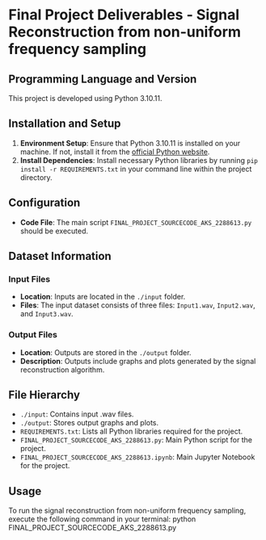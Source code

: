 # Final Project Deliverables - Signal Reconstruction from non-uniform frequency sampling

## Programming Language and Version
This project is developed using Python 3.10.11.

## Installation and Setup
1. **Environment Setup**: Ensure that Python 3.10.11 is installed on your machine. If not, install it from the [official Python website](https://www.python.org/downloads/).
2. **Install Dependencies**: Install necessary Python libraries by running `pip install -r REQUIREMENTS.txt` in your command line within the project directory.

## Configuration
- **Code File**: The main script `FINAL_PROJECT_SOURCECODE_AKS_2288613.py` should be executed.


## Dataset Information
### Input Files
- **Location**: Inputs are located in the `./input` folder.
- **Files**: The input dataset consists of three files: `Input1.wav`, `Input2.wav`, and `Input3.wav`.

### Output Files
- **Location**: Outputs are stored in the `./output` folder.
- **Description**: Outputs include graphs and plots generated by the signal reconstruction algorithm.

## File Hierarchy
- `./input`: Contains input .wav files.
- `./output`: Stores output graphs and plots.
- `REQUIREMENTS.txt`: Lists all Python libraries required for the project.
- `FINAL_PROJECT_SOURCECODE_AKS_2288613.py`: Main Python script for the project.
- `FINAL_PROJECT_SOURCECODE_AKS_2288613.ipynb`: Main Jupyter Notebook for the project.

## Usage
To run the signal reconstruction from non-uniform frequency sampling, execute the following command in your terminal:
python FINAL_PROJECT_SOURCECODE_AKS_2288613.py